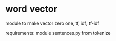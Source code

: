 # word vector

module to make vector zero one, tf, idf, tf-idf

requirements: module sentences.py from tokenize
